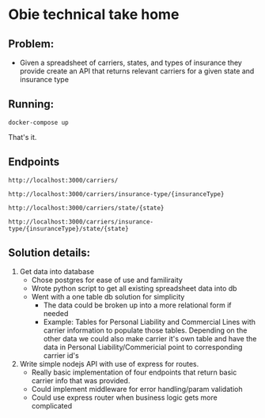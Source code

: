 # Obie technical take home
## Problem:
- Given a spreadsheet of carriers, states, and types of insurance they provide create an API that returns relevant carriers for a given state and insurance type

## Running:

`docker-compose up`

That's it.

## Endpoints
`http://localhost:3000/carriers/`

`http://localhost:3000/carriers/insurance-type/{insuranceType}`

`http://localhost:3000/carriers/state/{state}`

`http://localhost:3000/carriers/insurance-type/{insuranceType}/state/{state}`



## Solution details:

1. Get data into database
    - Chose postgres for ease of use and familiraity
    - Wrote python script to get all existing spreadsheet data into db
    - Went with a one table db solution for simplicity
        - The data could be broken up into a more relational form if needed
        - Example: Tables for Personal Liability and Commercial Lines with carrier information to populate those tables. Depending on the other data we could also make carrier it's own table and have the data in Personal Liability/Commericial point to corresponding carrier id's
2. Write simple nodejs API with use of express for routes.
    - Really basic implementation of four endpoints that return basic carrier info that was provided.
    - Could implement middleware for error handling/param validatioh
    - Could use express router when business logic gets more complicated 